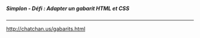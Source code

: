 ##### Simplon - Défi : Adapter un gabarit HTML et CSS

<hr>  


http://chatchan.us/gabarits.html



